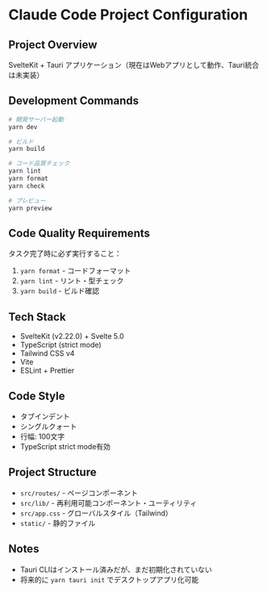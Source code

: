 # Claude Code Project Configuration

## Project Overview
SvelteKit + Tauri アプリケーション（現在はWebアプリとして動作、Tauri統合は未実装）

## Development Commands
```bash
# 開発サーバー起動
yarn dev

# ビルド
yarn build

# コード品質チェック
yarn lint
yarn format
yarn check

# プレビュー
yarn preview
```

## Code Quality Requirements
タスク完了時に必ず実行すること：
1. `yarn format` - コードフォーマット
2. `yarn lint` - リント・型チェック
3. `yarn build` - ビルド確認

## Tech Stack
- SvelteKit (v2.22.0) + Svelte 5.0
- TypeScript (strict mode)
- Tailwind CSS v4
- Vite
- ESLint + Prettier

## Code Style
- タブインデント
- シングルクォート
- 行幅: 100文字
- TypeScript strict mode有効

## Project Structure
- `src/routes/` - ページコンポーネント
- `src/lib/` - 再利用可能コンポーネント・ユーティリティ
- `src/app.css` - グローバルスタイル（Tailwind）
- `static/` - 静的ファイル

## Notes
- Tauri CLIはインストール済みだが、まだ初期化されていない
- 将来的に `yarn tauri init` でデスクトップアプリ化可能